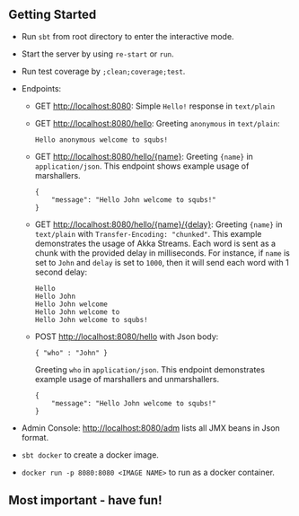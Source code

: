 Getting Started
---------------

* Run `sbt` from root directory to enter the interactive mode.

* Start the server by using `re-start` or `run`.

* Run test coverage by `;clean;coverage;test`.

* Endpoints:
   * GET [http://localhost:8080](http://localhost:8080): Simple `Hello!` response in `text/plain`
   * GET [http://localhost:8080/hello](http://localhost:8080/hello): Greeting `anonymous` in `text/plain`: 

      ```
      Hello anonymous welcome to squbs!
      ```
   * GET [http://localhost:8080/hello/{name}](http://localhost:8080/hello/John): Greeting `{name}` in `application/json`.  This endpoint shows example usage of marshallers. 
   
      ```
      {
          "message": "Hello John welcome to squbs!"
      }
      ```
      
   * GET [http://localhost:8080/hello/{name}/{delay}](http://localhost:8080/hello/John/1000): Greeting `{name}` in `text/plain` with `Transfer-Encoding: "chunked"`.  This example demonstrates the usage of Akka Streams.  Each word is sent as a chunk with the provided delay in milliseconds.  For instance, if `name` is set to `John` and `delay` is set to `1000`, then it will send each word with 1 second delay:

      ```
      Hello 
      Hello John
      Hello John welcome 
      Hello John welcome to 
      Hello John welcome to squbs!
      ```   

   * POST [http://localhost:8080/hello]() with Json body:

      ```
      { "who" : "John" }
      ```
       
      Greeting `who` in `application/json`.  This endpoint demonstrates example usage of marshallers and unmarshallers.

      ```
      {
          "message": "Hello John welcome to squbs!"
      }
      ```

* Admin Console: [http://localhost:8080/adm](http://localhost:8080/adm)   lists all JMX beans in Json format.

* `sbt docker` to create a docker image.

* `docker run -p 8080:8080 <IMAGE NAME>` to run as a docker container.

Most important - have fun!
--------------------------
